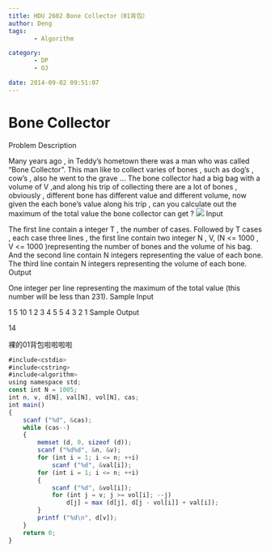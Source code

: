 ```yaml
---
title: HDU 2602 Bone Collector（01背包）
author: Deng
tags: 
       - Algorithm

category: 
       - DP
       - OJ

date: 2014-09-02 09:51:07
---
```

# Bone Collector

Problem Description

Many years ago , in Teddy’s hometown there was a man who was called “Bone Collector”. This man like to collect varies of bones , such as dog’s , cow’s , also he went to the grave …
The bone collector had a big bag with a volume of V ,and along his trip of collecting there are a lot of bones , obviously , different bone has different value and different volume, now given the each bone’s value along his trip , can you calculate out the maximum of the total value the bone collector can get ?
  ![](../images/cn-data-images-C154-1003-1.jpg.png)
Input

The first line contain a integer T , the number of cases.
Followed by T cases , each case three lines , the first line contain two integer N , V, (N <= 1000 , V <= 1000 )representing the number of bones and the volume of his bag. And the second line contain N integers representing the value of each bone. The third line contain N integers representing the volume of each bone.
Output

One integer per line representing the maximum of the total value (this number will be less than 231).
Sample Input

1 5 10 1 2 3 4 5 5 4 3 2 1
Sample Output

14

裸的01背包啦啦啦啦

```js 
#include<cstdio>
#include<cstring>
#include<algorithm>
using namespace std;
const int N = 1005;
int n, v, d[N], val[N], vol[N], cas;
int main()
{
    scanf ("%d", &cas);
    while (cas--)
    {
        memset (d, 0, sizeof (d));
        scanf ("%d%d", &n, &v);
        for (int i = 1; i <= n; ++i)
            scanf ("%d", &val[i]);
        for (int i = 1; i <= n; ++i)
        {
            scanf ("%d", &vol[i]);
            for (int j = v; j >= vol[i]; --j)
                d[j] = max (d[j], d[j - vol[i]] + val[i]);
        }
        printf ("%d\n", d[v]);
    }
    return 0;
}
```